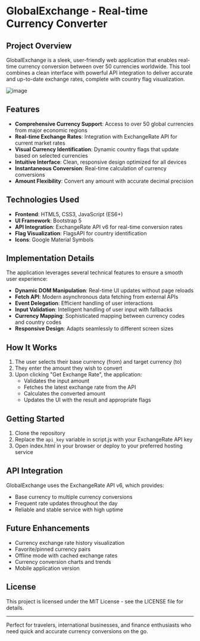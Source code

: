 # GlobalExchange - Real-time Currency Converter

## Project Overview

GlobalExchange is a sleek, user-friendly web application that enables real-time currency conversion between over 50 currencies worldwide. This tool combines a clean interface with powerful API integration to deliver accurate and up-to-date exchange rates, complete with country flag visualization.


![image](https://github.com/user-attachments/assets/c37022ee-f4af-4d24-93e1-511f085f2fcf)


## Features

- **Comprehensive Currency Support**: Access to over 50 global currencies from major economic regions
- **Real-time Exchange Rates**: Integration with ExchangeRate API for current market rates
- **Visual Currency Identification**: Dynamic country flags that update based on selected currencies
- **Intuitive Interface**: Clean, responsive design optimized for all devices
- **Instantaneous Conversion**: Real-time calculation of currency conversions
- **Amount Flexibility**: Convert any amount with accurate decimal precision

## Technologies Used

- **Frontend**: HTML5, CSS3, JavaScript (ES6+)
- **UI Framework**: Bootstrap 5
- **API Integration**: ExchangeRate API v6 for real-time conversion rates
- **Flag Visualization**: FlagsAPI for country identification
- **Icons**: Google Material Symbols

## Implementation Details

The application leverages several technical features to ensure a smooth user experience:

- **Dynamic DOM Manipulation**: Real-time UI updates without page reloads
- **Fetch API**: Modern asynchronous data fetching from external APIs
- **Event Delegation**: Efficient handling of user interactions
- **Input Validation**: Intelligent handling of user input with fallbacks
- **Currency Mapping**: Sophisticated mapping between currency codes and country codes
- **Responsive Design**: Adapts seamlessly to different screen sizes

## How It Works

1. The user selects their base currency (from) and target currency (to)
2. They enter the amount they wish to convert
3. Upon clicking "Get Exchange Rate", the application:
   - Validates the input amount
   - Fetches the latest exchange rate from the API
   - Calculates the converted amount
   - Updates the UI with the result and appropriate flags

## Getting Started

1. Clone the repository
2. Replace the `api_key` variable in script.js with your ExchangeRate API key
3. Open index.html in your browser or deploy to your preferred hosting service

## API Integration

GlobalExchange uses the ExchangeRate API v6, which provides:
- Base currency to multiple currency conversions
- Frequent rate updates throughout the day
- Reliable and stable service with high uptime

## Future Enhancements

- Currency exchange rate history visualization
- Favorite/pinned currency pairs
- Offline mode with cached exchange rates
- Currency conversion charts and trends
- Mobile application version


## License

This project is licensed under the MIT License - see the LICENSE file for details.

---

Perfect for travelers, international businesses, and finance enthusiasts who need quick and accurate currency conversions on the go.
